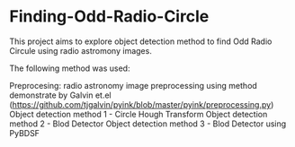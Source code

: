﻿# Finding-Odd-Radio-Circle

This project aims to explore object detection method to find Odd Radio Circule using radio astromony images.

The following method was used:

Preprocesing: radio astronomy image preprocessing using method demonstrate by Galvin et.el (https://github.com/tjgalvin/pyink/blob/master/pyink/preprocessing.py)
Object detection method 1 - Circle Hough Transform
Object detection method 2 - Blod Detector
Object detection method 3 - Blod Detector using PyBDSF 

